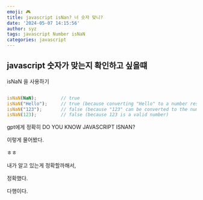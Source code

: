 ```yaml
---
emoji: 🎮
title: javascript isNan? 너 숫자 맞니?
date: '2024-05-07 14:15:56'
author: syz
tags: javascript Number isNaN
categories: javascript
---
```


## javascript 숫자가 맞는지 확인하고 싶을떄

isNaN 을 사용하기

```javascript

isNaN(NaN);         // true
isNaN("Hello");     // true (because converting "Hello" to a number results in NaN)
isNaN("123");       // false (because "123" can be converted to the number 123)
isNaN(123);         // false (because 123 is a valid number)

```

gpt에게 정확히 DO YOU KNOW JAVASCRIPT ISNAN?

이렇게 물어봤다.

ㅎㅎ

내가 알고 있는게 정확할까해서,

정확했다.

다행이다.